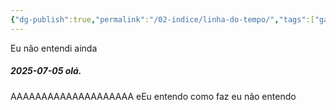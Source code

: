 ```yaml
---
{"dg-publish":true,"permalink":"/02-indice/linha-do-tempo/","tags":["gardenEntry"]}
---
```


Eu não entendi ainda
##### 2025-07-05          olá.
AAAAAAAAAAAAAAAAAAAA
eEu entendo como faz eu não entendo


